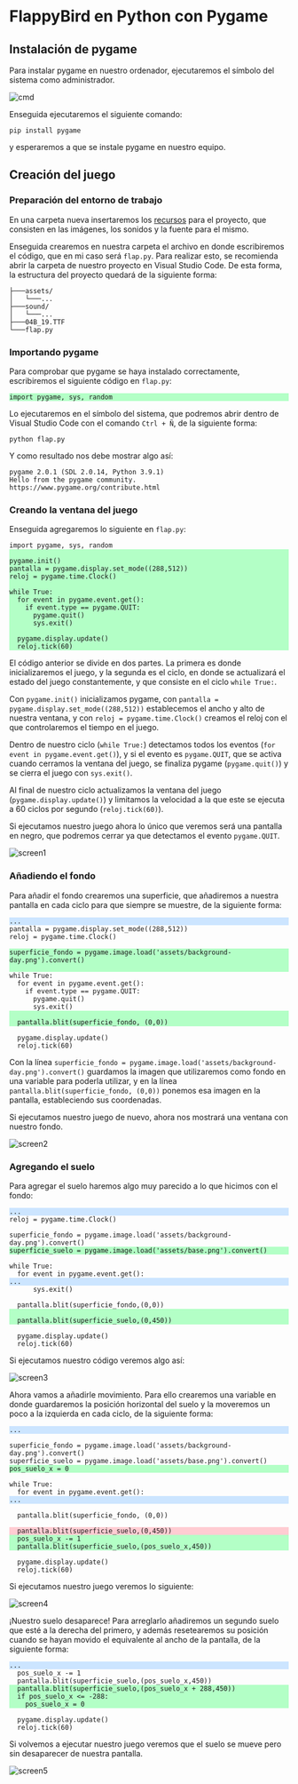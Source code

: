 # FlappyBird en Python con Pygame

## Instalación de pygame

Para instalar pygame en nuestro ordenador, ejecutaremos el símbolo del sistema como administrador.

![cmd](images/cmd.png)

Enseguida ejecutaremos el siguiente comando:

`pip install pygame`

y esperaremos a que se instale pygame en nuestro equipo.

## Creación del juego

### Preparación del entorno de trabajo

En una carpeta nueva insertaremos los
[recursos](Recursos.zip 'Recursos.zip')
para el proyecto, que consisten en las imágenes, los sonidos y la fuente para el
mismo.

Enseguida crearemos en nuestra carpeta el archivo en donde escribiremos el
código, que en mi caso será `flap.py`. Para realizar esto, se recomienda abrir la carpeta de nuestro proyecto en Visual Studio Code. De esta forma, la estructura del proyecto
quedará de la siguiente forma:

```
├───assets/
│   └───...
├───sound/
│   └───...
├───04B_19.TTF
└───flap.py
```

### Importando pygame

Para comprobar que pygame se haya instalado correctamente, escribiremos el
siguiente código en `flap.py`:

<pre><code><div style="background: #B3FFC6">import pygame, sys, random</div></code></pre>

Lo ejecutaremos en el símbolo del sistema, que podremos abrir dentro de Visual Studio Code con el comando `Ctrl + Ñ`, de la siguiente forma:

`python flap.py`

Y como resultado nos debe mostrar algo así:

```
pygame 2.0.1 (SDL 2.0.14, Python 3.9.1)
Hello from the pygame community. https://www.pygame.org/contribute.html
```

### Creando la ventana del juego

Enseguida agregaremos lo siguiente en `flap.py`:

<pre><code>import pygame, sys, random
<div style="background: #B3FFC6">
pygame.init()
pantalla = pygame.display.set_mode((288,512))
reloj = pygame.time.Clock()

while True:
  for event in pygame.event.get():
    if event.type == pygame.QUIT:
      pygame.quit()
      sys.exit()

  pygame.display.update()
  reloj.tick(60)
</div></code></pre>

El código anterior se divide en dos partes. La primera es donde inicializaremos
el juego, y la segunda es el ciclo, en donde se actualizará el estado del juego
constantemente, y que consiste en el ciclo `while True:`.

Con `pygame.init()` inicializamos pygame,
con `pantalla = pygame.display.set_mode((288,512))` establecemos el ancho y alto
de nuestra ventana, y con `reloj = pygame.time.Clock()` creamos el reloj con el
que controlaremos el tiempo en el juego.

Dentro de nuestro ciclo (`while True:`) detectamos todos los eventos (`for event in pygame.event.get()`), y si el evento es
`pygame.QUIT`, que se activa cuando cerramos la ventana del juego, se finaliza
pygame (`pygame.quit()`) y se cierra el juego con `sys.exit()`.

Al final de nuestro ciclo actualizamos la ventana del juego (`pygame.display.update()`) y limitamos la
velocidad a la que este se ejecuta a 60 ciclos por segundo (`reloj.tick(60)`).

Si ejecutamos nuestro juego ahora lo único que veremos será una pantalla en
negro, que podremos cerrar ya que detectamos el evento `pygame.QUIT`.

![screen1](images/screen1.png)

### Añadiendo el fondo

Para añadir el fondo crearemos una superficie, que añadiremos a nuestra pantalla
en cada ciclo para que siempre se muestre, de la siguiente forma:

<pre><code><div style="background: #CCE5FF">...</div>pantalla = pygame.display.set_mode((288,512))
reloj = pygame.time.Clock()

<div style="background: #B3FFC6">superficie_fondo = pygame.image.load('assets/background-day.png').convert()

</div>while True:
  for event in pygame.event.get():
    if event.type == pygame.QUIT:
      pygame.quit()
      sys.exit()
<div style="background: #B3FFC6">
  pantalla.blit(superficie_fondo, (0,0))
</div>
  pygame.display.update()
  reloj.tick(60)</code></pre>

Con la línea `superficie_fondo = pygame.image.load('assets/background-day.png').convert()`
guardamos la imagen que utilizaremos como fondo en una variable para poderla
utilizar, y en la línea `pantalla.blit(superficie_fondo, (0,0))` ponemos esa
imagen en la pantalla, estableciendo sus coordenadas.

Si ejecutamos nuestro juego de nuevo, ahora nos mostrará una ventana con nuestro
fondo.

![screen2](images/screen2.png)

### Agregando el suelo

Para agregar el suelo haremos algo muy parecido a lo que hicimos con el fondo:

<pre><code><div style="background: #CCE5FF">...
</div>reloj = pygame.time.Clock()

superficie_fondo = pygame.image.load('assets/background-day.png').convert()
<div style="background: #B3FFC6">superficie_suelo = pygame.image.load('assets/base.png').convert()</div>
while True:
  for event in pygame.event.get():<div style="background: #CCE5FF">...
</div>      sys.exit()

  pantalla.blit(superficie_fondo,(0,0))
<div style="background: #B3FFC6">
  pantalla.blit(superficie_suelo,(0,450))
</div>
  pygame.display.update()
  reloj.tick(60)
</></code></pre>

Si ejecutamos nuestro código veremos algo así:

![screen3](images/screen3.png)

Ahora vamos a añadirle movimiento. Para ello crearemos una variable en donde
guardaremos la posición horizontal del suelo y la moveremos un poco a la
izquierda en cada ciclo, de la siguiente forma:

<pre><code><div style="background: #CCE5FF">...</div>
superficie_fondo = pygame.image.load('assets/background-day.png').convert()
superficie_suelo = pygame.image.load('assets/base.png').convert()
<div style="background: #B3FFC6">pos_suelo_x = 0</div>
while True:
  for event in pygame.event.get():
<div style="background: #CCE5FF"div>...</div>
  pantalla.blit(superficie_fondo, (0,0))

<div style="background: #FFCCD2">  pantalla.blit(superficie_suelo,(0,450))</div><div style="background: #B3FFC6">  pos_suelo_x -= 1
  pantalla.blit(superficie_suelo,(pos_suelo_x,450))</div>
  pygame.display.update()
  reloj.tick(60)
</div></code></pre>

Si ejecutamos nuestro juego veremos lo siguiente:

![screen4](images/screen4.gif)

¡Nuestro suelo desaparece! Para arreglarlo añadiremos un segundo suelo que esté
a la derecha del primero, y además resetearemos su posición cuando se hayan
movido el equivalente al ancho de la pantalla, de la siguiente forma:

<pre><code><div style="background: #CCE5FF">...</div>  pos_suelo_x -= 1
  pantalla.blit(superficie_suelo,(pos_suelo_x,450))
<div style="background: #B3FFC6">  pantalla.blit(superficie_suelo,(pos_suelo_x + 288,450))
  if pos_suelo_x <= -288:
    pos_suelo_x = 0</div>
  pygame.display.update()
  reloj.tick(60)
</></code></pre>

Si volvemos a ejecutar nuestro juego veremos que el suelo se mueve pero sin
desaparecer de nuestra pantalla.

![screen5](images/screen5.gif)
